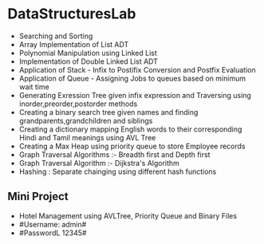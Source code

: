 # DataStructuresLab
 - Searching and Sorting
 - Array Implementation of List ADT
 - Polynomial Manipulation using Linked List
 - Implementation of Double Linked List ADT
 - Application of Stack - Infix to Postifix Conversion and Postfix Evaluation
 - Application of Queue - Assigning Jobs to queues based on minimum wait time
 - Generating Exression Tree given infix expression and Traversing using inorder,preorder,postorder methods
 - Creating a binary search tree given names and finding grandparents,grandchildren and siblings
 - Creating a dictionary mapping English words to their corresponding Hindi and Tamil meanings using AVL Tree 
 - Creating a Max Heap using priority queue to store Employee records 
 - Graph Traversal Algorithms :- Breadth first and Depth first
 - Graph Traversal Algorithm :- Dijkstra's Algorithm
 - Hashing : Separate chainging using different hash functions

## Mini Project
 - Hotel Management using AVLTree, Priority Queue and Binary Files
 - #Username: admin#
 - #PasswordL 12345#

